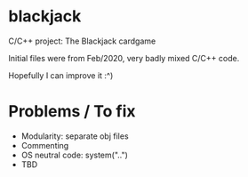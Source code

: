 # blackjack
C/C++ project: The Blackjack cardgame


Initial files were from Feb/2020, very badly mixed C/C++ code.


Hopefully I can improve it :^)

# Problems / To fix
- Modularity: separate obj files
- Commenting
- OS neutral code: system("..")
- TBD

